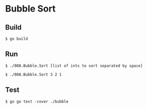 Bubble Sort
===========

## Build

```
$ go build

```

## Run


```
$ ./008.Bubble.Sort [list of ints to sort separated by space]

$ ./008.Bubble.Sort 3 2 1

```

## Test
```
$ go go test -cover ./bubble
```
